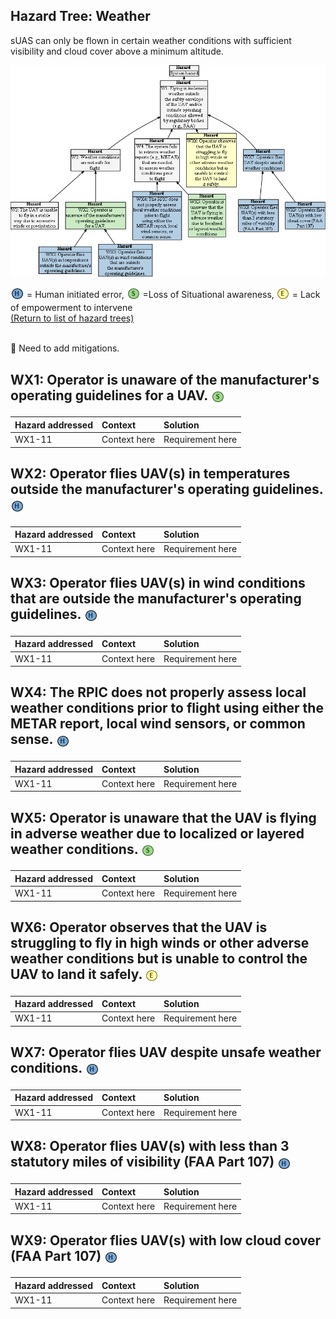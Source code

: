 ## Hazard Tree: Weather 

sUAS can only be flown in certain weather conditions with sufficient visibility and cloud cover above a minimum altitude.

[![](figures/weather.png)](#)

<sub>![](icons/h-icon.PNG)</sub> = Human initiated error, <sub>![](icons/s-icon.PNG)</sub> =Loss of Situational awareness, <sub>![](icons/e-icon.PNG)</sub> = Lack of empowerment to intervene  <br>[(Return to list of hazard trees)](../README.md)<br>

<br>:construction: Need to add mitigations.

## WX1: Operator is unaware of the manufacturer's operating guidelines for a UAV. <sub>![](icons/s-icon.PNG)</sub>
| Hazard addressed | Context | Solution |
|:--|:--|:--|
|WX1-11|Context here|Requirement here|

## WX2: Operator flies UAV(s) in temperatures outside the manufacturer's operating guidelines. <sub>![](icons/h-icon.PNG)</sub>
| Hazard addressed | Context | Solution |
|:--|:--|:--|
|WX1-11|Context here|Requirement here|

## WX3: Operator flies UAV(s) in wind conditions that are outside the manufacturer's operating guidelines. <sub>![](icons/h-icon.PNG)</sub>
| Hazard addressed | Context | Solution |
|:--|:--|:--|
|WX1-11|Context here|Requirement here|

## WX4: The RPIC does not properly assess local weather conditions prior to flight using either the METAR report, local wind sensors, or common sense. <sub>![](icons/h-icon.PNG)</sub>
| Hazard addressed | Context | Solution |
|:--|:--|:--|
|WX1-11|Context here|Requirement here|

## WX5: Operator is unaware that the UAV is flying in adverse weather due to localized or layered weather conditions. <sub>![](icons/s-icon.PNG)</sub>
| Hazard addressed | Context | Solution |
|:--|:--|:--|
|WX1-11|Context here|Requirement here|

## WX6: Operator observes that the UAV is struggling to fly in high winds or other adverse weather conditions but is unable to control the UAV to land it safely. <sub>![](icons/e-icon.PNG)</sub>
| Hazard addressed | Context | Solution |
|:--|:--|:--|
|WX1-11|Context here|Requirement here|

## WX7: Operator flies UAV despite unsafe weather conditions. <sub>![](icons/h-icon.PNG)</sub>
| Hazard addressed | Context | Solution |
|:--|:--|:--|
|WX1-11|Context here|Requirement here|

## WX8: Operator flies UAV(s) with less than 3 statutory miles of visibility (FAA Part 107) <sub>![](icons/h-icon.PNG)</sub>
| Hazard addressed | Context | Solution |
|:--|:--|:--|
|WX1-11|Context here|Requirement here|

## WX9: Operator flies UAV(s) with low cloud cover (FAA Part 107) <sub>![](icons/h-icon.PNG)</sub>
| Hazard addressed | Context | Solution |
|:--|:--|:--|
|WX1-11|Context here|Requirement here|

